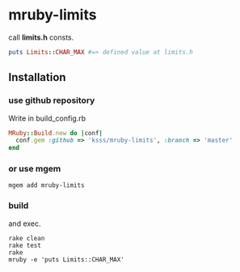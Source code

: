 # mruby-limits

call **limits.h** consts.

```ruby
puts Limits::CHAR_MAX #=> defined value at limits.h
```

## Installation

### use github repository

Write in build_config.rb

```ruby
MRuby::Build.new do |conf|
  conf.gem :github => 'ksss/mruby-limits', :branch => 'master'
end
```

### or use mgem

```
mgem add mruby-limits
```

### build

and exec.

```
rake clean
rake test
rake
mruby -e 'puts Limits::CHAR_MAX'
```
